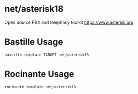# net/asterisk18
Open Source PBX and telephony toolkit
https://www.asterisk.org

# Bastille Usage
```shell
bastille template TARGET net/asterisk18
```

# Rocinante Usage
```shell
rocinante template net/asterisk18
```
